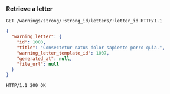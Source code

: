 ### Retrieve a letter

```http
GET /warnings/strong/:strong_id/letters/:letter_id HTTP/1.1
```

```json
{
  "warning_letter": {
    "id": 1008,
    "title": "Consectetur natus dolor sapiente porro quia.",
    "warning_letter_template_id": 1007,
    "generated_at": null,
    "file_url": null
  }
}
```

```http
HTTP/1.1 200 OK
```
